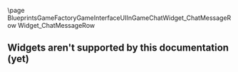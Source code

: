 \page BlueprintsGameFactoryGameInterfaceUIInGameChatWidget_ChatMessageRow Widget_ChatMessageRow
## Widgets aren't supported by this documentation (yet)
